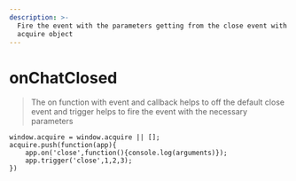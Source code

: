 ```yaml
---
description: >-
  Fire the event with the parameters getting from the close event with the
  acquire object
---
```


# onChatClosed

> The on function with event and callback helps to off the default close event and trigger helps to fire the event with the necessary parameters

```text
window.acquire = window.acquire || [];
acquire.push(function(app){
    app.on('close',function(){console.log(arguments)});
    app.trigger('close',1,2,3);
})
```

